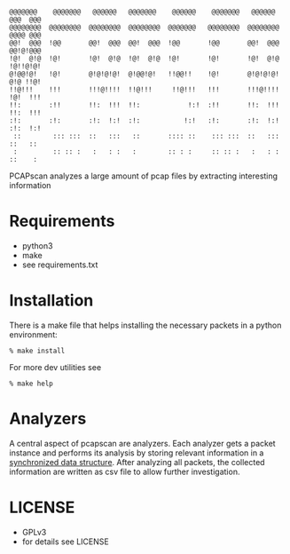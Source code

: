 ```
@@@@@@@    @@@@@@@   @@@@@@   @@@@@@@    @@@@@@    @@@@@@@   @@@@@@   @@@  @@@
@@@@@@@@  @@@@@@@@  @@@@@@@@  @@@@@@@@  @@@@@@@   @@@@@@@@  @@@@@@@@  @@@@ @@@
@@!  @@@  !@@       @@!  @@@  @@!  @@@  !@@       !@@       @@!  @@@  @@!@!@@@
!@!  @!@  !@!       !@!  @!@  !@!  @!@  !@!       !@!       !@!  @!@  !@!!@!@!
@!@@!@!   !@!       @!@!@!@!  @!@@!@!   !!@@!!    !@!       @!@!@!@!  @!@ !!@!
!!@!!!    !!!       !!!@!!!!  !!@!!!     !!@!!!   !!!       !!!@!!!!  !@!  !!!
!!:       :!!       !!:  !!!  !!:            !:!  :!!       !!:  !!!  !!:  !!!
:!:       :!:       :!:  !:!  :!:           !:!   :!:       :!:  !:!  :!:  !:!
 ::        ::: :::  ::   :::   ::       :::: ::    ::: :::  ::   :::   ::   ::
 :         :: :: :   :   : :   :        :: : :     :: :: :   :   : :  ::    :

```

PCAPscan analyzes a large amount of pcap files by extracting interesting
information

Requirements
============

* python3
* make
* see requirements.txt

Installation
============

There is a make file that helps installing the necessary packets in a
python environment:

```
% make install
```

For more dev utilities see

```
% make help
```

Analyzers
=========

A central aspect of pcapscan are analyzers. Each analyzer gets a packet
instance and performs its analysis by storing relevant information in
a [synchronized data structure](https://docs.python.org/3/library/multiprocessing.html#managers).
After analyzing all packets, the collected information are written as
csv file to allow further investigation.


LICENSE
=========

* GPLv3
* for details see LICENSE
